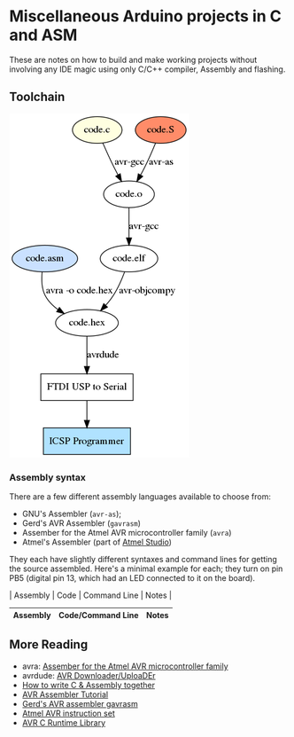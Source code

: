 # Miscellaneous Arduino projects in C and ASM

These are notes on how to build and make working projects without involving any IDE magic using
only C/C++ compiler, Assembly and flashing.


## Toolchain

![toolchain](toolchain.png "Toolchain for different inputs.")


###  Assembly syntax

There are a few different assembly languages available to choose from:

  - GNU's Assembler (`avr-as`);
  - Gerd's AVR Assembler (`gavrasm`)
  - Assember for the Atmel AVR microcontroller family (`avra`)
  - Atmel's Assembler (part of [Atmel Studio](https://www.microchip.com/mplab/avr-support/atmel-studio-7))

They each have slightly different syntaxes and command lines for getting the source assembled.
Here's a minimal example for each; they turn on pin PB5 (digital pin 13, which had an LED connected to it on the board).


| Assembly  | Code | Command Line | Notes |
<table>
  <thead>
    <tr>
      <th>Assembly</th>
      <th>Code/Command Line</th>
      <th>Notes</th>
    <tr>
  </thead>
  <tbody>
    
  </tbody>
</table>


## More Reading

 * avra: [Assember for the Atmel AVR microcontroller family](https://github.com/hsoft/avra)
 * avrdude: [AVR Downloader/UploaDEr](http://savannah.nongnu.org/projects/avrdude/)
 * [How to write C & Assembly together](https://www.pantechsolutions.net/how-to-write-c-assembly-together)
 * [AVR Assembler Tutorial](https://www.instructables.com/id/Command-Line-Assembly-Language-Programming-for-Ard/)
 * [Gerd's AVR assembler gavrasm](http://www.avr-asm-tutorial.net/gavrasm/index_en.html)
 * [Atmel AVR instruction set](https://en.wikipedia.org/wiki/Atmel_AVR_instruction_set)
 * [AVR C Runtime Library](https://www.nongnu.org/avr-libc/)
